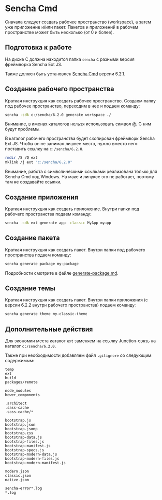 
Sencha Cmd
==========

Сначала следует создать рабочее пространство (workspace), а затем уже приложение и/или пакет. 
Пакетов и приложений в рабочем пространстве может быть несколько (от 0 и более).

Подготовка к работе
-------------------

На диске С должна находится папка `sencha` с разными версия фреймворка Sencha Ext JS.

Также должен быть установлен [Sencha Cmd](https://www.sencha.com/products/extjs/cmd-download/) версии 6.2.1.

Создание рабочего пространства
------------------------------

Краткая инструкция как создать рабочее пространство.
Создаем папку под рабочее пространство, переходим в нее и подаем команду:

```bash
sencha -sdk c:/sencha/6.2.0 generate workspace ./
```

Внимание, в именах каталогов нельзя использовать символ @. С ним будут проблемы.

В каталог рабочего пространства будет скопирован фреймворк Sencha Ext JS.
Чтобы он не занимал лишнее место, нужно вместо него поставить ссылку на `c:/sencha/6.2.0`.

```bash
rmdir /S /Q ext
mklink /j ext "c:/sencha/6.2.0"
```

Внимание, работа с символическими ссылками реализована только для Sencha Cmd под Windows.
На маке и линуксе это не работает, поэтому там не создавайте ссылки.

Создание приложения
-------------------

Краткая инструкция как создать приложение.
Внутри папки под рабочего пространства подаем команду:

```bash
sencha -sdk ext generate app -classic MyApp myapp
```

Создание пакета
---------------

Краткая инструкция как создать пакет.
Внутри папки под рабочего пространства подаем команду:

```bash
sencha generate package my-package
```

Подробности смотрите в файле [generate-package.md](generate-package.md).

Создание темы
---------------

Краткая инструкция как создать пакет.
Внутри папки приложения (с версии 6.2.2 внутри рабочего пространства) подаем команду:

```bash
sencha generate theme my-classic-theme
```

Дополнительные действия
-----------------------

Для экономии места каталог `ext` заменяем на ссылку Junction-связь на каталог `c:/sencha/6.2.0`.

Также при необходимости добавляем файл `.gitignore` со следующим содержимым:

```
temp
ext
build
packages/remote

node_modules
bower_components

.architect
.sass-cache
.sass-cache/*

bootstrap.js
bootstrap.json
bootstrap.jsonp
bootstrap.css
bootstrap-data.js
bootstrap-files.js
bootstrap-manifest.js
bootstrap-specs.js
bootstrap-modern-data.js
bootstrap-modern-files.js
bootstrap-modern-manifest.js

modern.json
classic.json
native.json

sencha-error*.log
*.log
```

